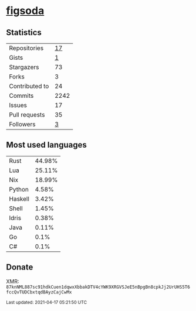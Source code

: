 
# [figsoda](https://github.com/figsoda)


## Statistics

<table>
  <tr>
    <td>Repositories</td>
    <td><a href="https://github.com/figsoda?tab=repositories">
      17
    </a></td>
  </tr>
  <tr>
    <td>Gists</td>
    <td><a href="https://gist.github.com/figsoda">
      1
    </a></td>
  </tr>
  <tr>
    <td>Stargazers</td>
    <td>73</td>
  </tr>
  <tr>
    <td>Forks</td>
    <td>3</td>
  </tr>
  <tr>
    <td>Contributed to</td>
    <td>24</td>
  </tr>
  <tr>
    <td>Commits</td>
    <td>2242</td>
  </tr>
  <tr>
    <td>Issues</td>
    <td>17</td>
  </tr>
  <tr>
    <td>Pull requests</td>
    <td>35</td>
  </tr>
  <tr>
    <td>Followers</td>
    <td><a href="https://github.com/figsoda?tab=followers">
      3
    </a></td>
  </tr>
</table>


## Most used languages

<table>
<tr><td>Rust</td><td>44.98%</td></tr><tr><td>Lua</td><td>25.11%</td></tr><tr><td>Nix</td><td>18.99%</td></tr><tr><td>Python</td><td>4.58%</td></tr><tr><td>Haskell</td><td>3.42%</td></tr><tr><td>Shell</td><td>1.45%</td></tr><tr><td>Idris</td><td>0.38%</td></tr><tr><td>Java</td><td>0.11%</td></tr><tr><td>Go</td><td>0.1%</td></tr><tr><td>C#</td><td>0.1%</td></tr>
</table>


## Donate

XMR: `87knNML887sc91hdkCuen1dqwxXbbakDTV4cYWK9XRGVSJeE5nBpgBn8cpkJj2UrUHS5T6fccQvTUDCbxtqdBAyzCajCwMx`


<sub>Last updated: 2021-04-17 05:21:50 UTC</sub>

